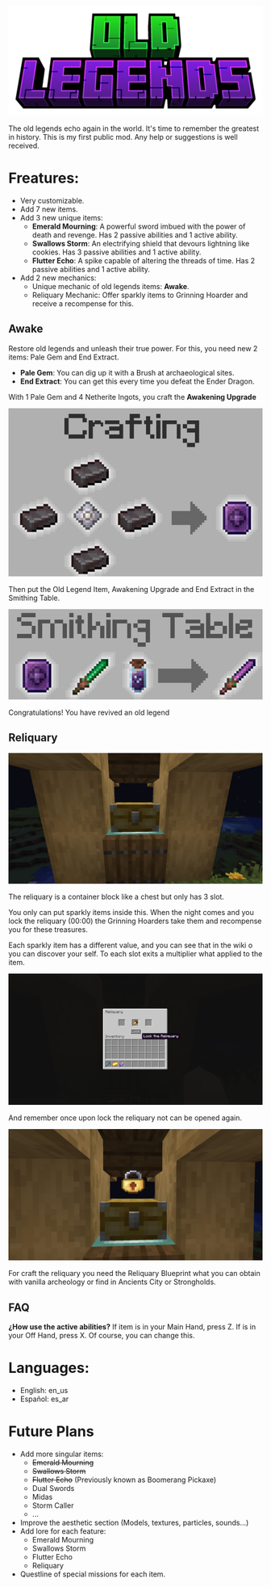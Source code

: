 ![Crafting of Awakening Upgrade](src/main/resources/presentation/old_legends_title.png)

The old legends echo again in the world. It's time to remember the greatest in history.
This is my first public mod. Any help or suggestions is well received.

# Freatures:

- Very customizable.
- Add 7 new items.
- Add 3 new unique items:
    - **Emerald Mourning**: A powerful sword imbued with the power of death and revenge. Has 2 passive abilities and 1
      active ability.
    - **Swallows Storm**: An electrifying shield that devours lightning like cookies. Has 3 passive abilities and 1
      active ability.
    - **Flutter Echo**: A spike capable of altering the threads of time. Has 2 passive abilities and 1 active ability.
- Add 2 new mechanics:
    - Unique mechanic of old legends items: **Awake**.
    - Reliquary Mechanic: Offer sparkly items to Grinning Hoarder and receive a recompense for this.

## Awake

Restore old legends and unleash their true power. For this, you need new 2 items: Pale Gem and End Extract.

- **Pale Gem**: You can dig up it with a Brush at archaeological sites.
- **End Extract**: You can get this every time you defeat the Ender Dragon.

With 1 Pale Gem and 4 Netherite Ingots, you craft the **Awakening Upgrade**

![Crafting of Awakening Upgrade](src/main/resources/presentation/awakening_upgrade_crafting.png)

Then put the Old Legend Item, Awakening Upgrade and End Extract in the Smithing Table.

![Awake Old Legend Item](src/main/resources/presentation/awake_smithing_table.png)

Congratulations! You have revived an old legend

## Reliquary

![Reliquary](src/main/resources/presentation/reliquary_1.png)

The reliquary is a container block like a chest but only has 3 slot.

You only can put sparkly items inside this. When the night comes and you lock the reliquary (00:00) the Grinning
Hoarders take them and recompense you for these treasures.

Each sparkly item has a different value, and you can see that in the wiki o you can discover your self. To each slot
exits a multiplier what applied to the item.

![Reliquary GUI](src/main/resources/presentation/reliquary_2.png)

And remember once upon lock the reliquary not can be opened again.

![Reliquary Locked](src/main/resources/presentation/reliquary_3.png)

For craft the reliquary you need the Reliquary Blueprint what you can obtain with vanilla archeology or find in Ancients
City or Strongholds.

## FAQ

**¿How use the active abilities?**
If item is in your Main Hand, press Z. If is in your Off Hand, press X. Of course, you can change this.

# Languages:

- English: en_us
- Español: es_ar

# Future Plans

- Add more singular items:
    - ~~Emerald Mourning~~
    - ~~Swallows Storm~~
    - ~~Flutter Echo~~ (Previously known as Boomerang Pickaxe)
    - Dual Swords
    - Midas
    - Storm Caller
    - ...
- Improve the aesthetic section (Models, textures, particles, sounds...)
- Add lore for each feature:
    - Emerald Mourning
    - Swallows Storm
    - Flutter Echo
    - Reliquary
- Questline of special missions for each item.